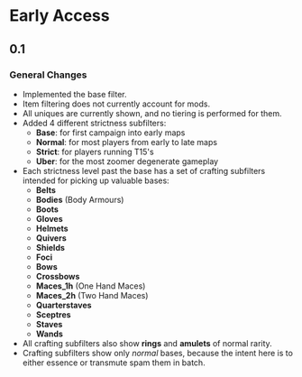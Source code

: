 # Early Access

## 0.1
### General Changes
* Implemented the base filter.
* Item filtering does not currently account for mods.
* All uniques are currently shown, and no tiering is performed for them.
* Added 4 different strictness subfilters:
    - **Base**: for first campaign into early maps
    - **Normal**: for most players from early to late maps
    - **Strict**: for players running T15's
    - **Uber**: for the most zoomer degenerate gameplay
* Each strictness level past the base has a set of crafting subfilters intended for picking up valuable bases:
    - **Belts**
    - **Bodies** (Body Armours)
    - **Boots**
    - **Gloves**
    - **Helmets**
    - **Quivers**
    - **Shields**
    - **Foci**
    - **Bows**
    - **Crossbows**
    - **Maces_1h** (One Hand Maces)
    - **Maces_2h** (Two Hand Maces)
    - **Quarterstaves**
    - **Sceptres**
    - **Staves**
    - **Wands**
* All crafting subfilters also show **rings** and **amulets** of normal rarity.
* Crafting subfilters show only *normal* bases, because the intent here is to either essence or transmute spam them in batch.